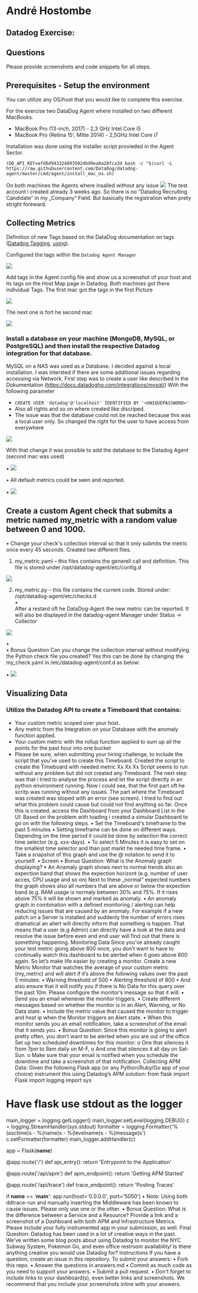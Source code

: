 # André Hostombe

## Datadog Exercise:


## Questions
Please provide screenshots and code snippets for all steps.

## Prerequisites - Setup the environment
You can utilize any OS/host that you would like to complete this exercise. 

For the exercise two DataDog Agent where installed on two different MacBooks.
-	MacBook Pro (13-inch, 2017) - 2,3 GHz Intel Core i5
-	MacBook Pro (Retina 15', Mitte 2014) - 2,5GHz Intel Core i7

Installation was done using the installer script provieded in the Agent Sector.
```
(DD_API_KEY=efd6d9433248935024bd9ea0a28fca3d bash -c "$(curl -L https://raw.githubusercontent.com/DataDog/datadog-agent/master/cmd/agent/install_mac_os.sh)
```
On both machines the Agents where insalled without any issue
<img src="img/Datadog_Agent_Manager.png"/>
The test account i created already 3 weeks ago. So there is no “Datadog Recruiting Candidate” in my „Company“ Field. But basically the registration when prety stright foreward.

## Collecting Metrics
Definition of new Tags based on the DataDog documentation on tags ([Datadog Tagging](https://docs.datadoghq.com/tagging/), [using](https://docs.datadoghq.com/tagging/using_tags/)).

Configured the tags within the ```Datadog Agent Manager``` 

<img src="img/DATADOG-AGENT.png"/>

Add tags in the Agent config file and show us a screenshot of your host and its tags on the Host Map page in Datadog.
Both machines got there individual Tags. The first mac got the tags in the first Picture

<img src="img/tags_exercise_agent.png"/>

The next one is fort he second mac

<img src="img/tags_demo_agent.png"/>

### Install a database on your machine (MongoDB, MySQL, or PostgreSQL) and then install the respective Datadog integration for that database.

MySQL on a NAS was used as a Database. I decided against a local installation. I was intersted if there are some additional issues regarding accessing via Network.
First step was to create a user like described in the Dokumentation (https://docs.datadoghq.com/integrations/mysql/)
With the following parameter

- ```CREATE USER 'datadog'@'localhost' IDENTIFIED BY '<UNIQUEPASSWORD>'```
 - Also all rights and so on where created like discriped.
 - The issue was that the database could not be reached because this was a local user only. So changed the right for the user to have access from everywhere
 
 <img src="img/mySQL_Settings.png"/>
 
With that change it was possible to add the database to the Datadog Agent (second mac was used)

•	 <img src="img/mysql.png"/>
 
•	All default metrics could be seen and reported.

•	<img src="img/MySql_Status.png"/>

## Create a custom Agent check that submits a metric named my_metric with a random value between 0 and 1000.

•	Change your check's collection interval so that it only submits the metric once every 45 seconds.
Created two different files.
1.	my_metric.yaml – this files contains the generell call and definition. This file is stored under /opt/datadog-agent/etc/config.d 

<img src="img/my_metric_yaml_init.png"/>

2.	my_metric.py – this file contains the current code. Stored under: /opt/datadog-agent/etc/checks.d	
•	 
After a restard oft he DataDog-Agent the new metric can be reported. It will also be displayed in the datadog-agent Manager under Status -> Collector 

<img src="img/my_metric_py.png"/>
 
•	 
•	Bonus Question Can you change the collection interval without modifying the Python check file you created?
Yes this can be done by changing the my_check.yaml in /etc/datadog-agent/conf.d as below:

•	 <img src="img/my_metric_yaml_param.png"/>

## Visualizing Data
### Utilize the Datadog API to create a Timeboard that contains:

- Your custom metric scoped over your host.
- Any metric from the Integration on your Database with the anomaly function applied.
- Your custom metric with the rollup function applied to sum up all the points for the past hour into one bucket
- Please be sure, when submitting your hiring challenge, to include the script that you've used to create this Timeboard.
Created the script to create the Timeboard with needed metric
Xx
Xx
Xx
Script seems to run without any problem but did not created any Timeboard. The next step was that i tried to analyse the process and let the script directly in an python environment running. Now i could see, that the first part oft he scritp was running without any issues. The part where the Timeboard was created was stoped with an error (see screen). 
I tried to find out what this problem could cause but could not find anything so far.
Once this is created, access the Dashboard from your Dashboard List in the UI:
Based on the problem with loading i created a simular Dashboard to go on with the following steps.
•	Set the Timeboard's timeframe to the past 5 minutes
•	Setting timeframe can be done on different ways. Depending on the time period it could be done by selection the correct time selector (e.g. xxx-days).
•	To select 5 Minutes it is easy to set on the smallest time selector and than just markt he needed time frame.
•	Take a snapshot of this graph and use the @ notation to send it to yourself.
•	Screen
•	Bonus Question: What is the Anomaly graph displaying?
•	An Anamaly graph shows next to normal trends also an expection band that shows the expection horizont (e.g. number of user acces, CPU usage and so on) Next to these „normal“ expected numbers the graph shows also all numbers that are above or below the expection band (e.g. RAM usage is normaly between 30% and 75%. If it rises above 75% it will be shown and marked as anomaly.
•	An anomaly graph in combination with a defined monitoring / alerting can help reducing issues that are caused by an anomaly. For example if a new patch on a Server is installed and suddenly the number of errors rises dramatical an allert will directly inform that something is happen. That means that a user (e.g Admin) can directly have a look at the data and resolve the issue before even and end user will find out that there is something happening.
Monitoring Data
Since you’ve already caught your test metric going above 800 once, you don’t want to have to continually watch this dashboard to be alerted when it goes above 800 again. So let’s make life easier by creating a monitor.
Create a new Metric Monitor that watches the average of your custom metric (my_metric) and will alert if it’s above the following values over the past 5 minutes:
•	Warning threshold of 500
•	Alerting threshold of 800
•	And also ensure that it will notify you if there is No Data for this query over the past 10m.
Please configure the monitor’s message so that it will:
•	Send you an email whenever the monitor triggers.
•	Create different messages based on whether the monitor is in an Alert, Warning, or No Data state.
•	Include the metric value that caused the monitor to trigger and host ip when the Monitor triggers an Alert state.
•	When this monitor sends you an email notification, take a screenshot of the email that it sends you.
•	Bonus Question: Since this monitor is going to alert pretty often, you don’t want to be alerted when you are out of the office. Set up two scheduled downtimes for this monitor:
o	One that silences it from 7pm to 9am daily on M-F,
o	And one that silences it all day on Sat-Sun.
o	Make sure that your email is notified when you schedule the downtime and take a screenshot of that notification.
Collecting APM Data:
Given the following Flask app (or any Python/Ruby/Go app of your choice) instrument this using Datadog’s APM solution:
from flask import Flask
import logging
import sys

# Have flask use stdout as the logger
main_logger = logging.getLogger()
main_logger.setLevel(logging.DEBUG)
c = logging.StreamHandler(sys.stdout)
formatter = logging.Formatter('%(asctime)s - %(name)s - %(levelname)s - %(message)s')
c.setFormatter(formatter)
main_logger.addHandler(c)

app = Flask(__name__)

@app.route('/')
def api_entry():
    return 'Entrypoint to the Application'

@app.route('/api/apm')
def apm_endpoint():
    return 'Getting APM Started'

@app.route('/api/trace')
def trace_endpoint():
    return 'Posting Traces'

if __name__ == '__main__':
    app.run(host='0.0.0.0', port='5050')
•	Note: Using both ddtrace-run and manually inserting the Middleware has been known to cause issues. Please only use one or the other.
•	Bonus Question: What is the difference between a Service and a Resource?
Provide a link and a screenshot of a Dashboard with both APM and Infrastructure Metrics.
Please include your fully instrumented app in your submission, as well.
Final Question:
Datadog has been used in a lot of creative ways in the past. We’ve written some blog posts about using Datadog to monitor the NYC Subway System, Pokemon Go, and even office restroom availability!
Is there anything creative you would use Datadog for?
Instructions
If you have a question, create an issue in this repository.
To submit your answers:
•	Fork this repo.
•	Answer the questions in answers.md
•	Commit as much code as you need to support your answers.
•	Submit a pull request.
•	Don't forget to include links to your dashboard(s), even better links and screenshots. We recommend that you include your screenshots inline with your answers.


